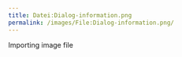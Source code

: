 ```yaml
---
title: Datei:Dialog-information.png
permalink: /images/File:Dialog-information.png/
---
```


Importing image file